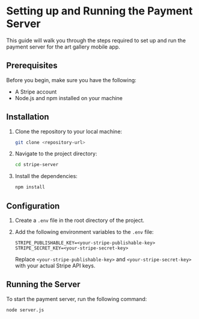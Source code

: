 # Setting up and Running the Payment Server

This guide will walk you through the steps required to set up and run the payment server for the art gallery mobile app.

## Prerequisites

Before you begin, make sure you have the following:

- A Stripe account
- Node.js and npm installed on your machine

## Installation

1. Clone the repository to your local machine:

   ```bash
   git clone <repository-url>
   ```

2. Navigate to the project directory:

   ```bash
   cd stripe-server
   ```

3. Install the dependencies:

   ```bash
   npm install
   ```

## Configuration

1. Create a `.env` file in the root directory of the project.

2. Add the following environment variables to the `.env` file:

   ```plaintext
   STRIPE_PUBLISHABLE_KEY=<your-stripe-publishable-key>
   STRIPE_SECRET_KEY=<your-stripe-secret-key>
   ```

   Replace `<your-stripe-publishable-key>` and `<your-stripe-secret-key>` with your actual Stripe API keys.

## Running the Server

To start the payment server, run the following command:

```bash
node server.js
```
